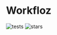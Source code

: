 # Workfloz

![tests](https://github.com/maejam/Workfloz/actions/workflows/tests.yml/badge.svg?branch=main)
![stars](https://badgen.net/github/stars/maejam/Workfloz?icon=github)
